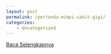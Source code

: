 ```yaml
---
layout: post
permalink: /pertanda-mimpi-sakit-gigi/
categories:
    - Uncategorized
---
```


[Baca Selengkapnya](/04)